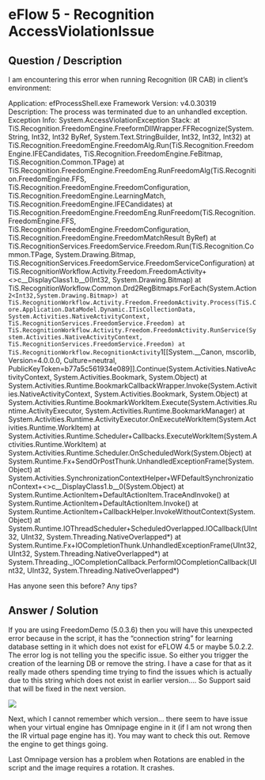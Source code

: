 # **eFlow 5 - Recognition AccessViolationIssue** #

## **Question / Description** ##

I am encountering this error when running Recognition (IR CAB) in client’s environment:

Application: efProcessShell.exe
Framework Version: v4.0.30319
Description: The process was terminated due to an unhandled exception.
Exception Info: System.AccessViolationException
Stack:
   at TiS.Recognition.FreedomEngine.FreeformDllWrapper.FFRecognize(System.String, Int32, Int32 ByRef, System.Text.StringBuilder, Int32, Int32, Int32)
   at TiS.Recognition.FreedomEngine.FreedomAlg.Run(TiS.Recognition.FreedomEngine.IFECandidates, TiS.Recognition.FreedomEngine.FeBitmap, TiS.Recognition.Common.TPage)
   at TiS.Recognition.FreedomEngine.FreedomEng.RunFreedomAlg(TiS.Recognition.FreedomEngine.FFS, TiS.Recognition.FreedomEngine.FreedomConfiguration, TiS.Recognition.FreedomEngine.LearningMatch, TiS.Recognition.FreedomEngine.IFECandidates)
   at TiS.Recognition.FreedomEngine.FreedomEng.RunFreedom(TiS.Recognition.FreedomEngine.FFS, TiS.Recognition.FreedomEngine.FreedomConfiguration, TiS.Recognition.FreedomEngine.FreedomMatchResult ByRef)
   at TiS.RecognitionServices.FreedomService.Freedom.Run(TiS.Recognition.Common.TPage, System.Drawing.Bitmap, TiS.RecognitionServices.FreedomService.FreedomServiceConfiguration)
   at TiS.RecognitionWorkflow.Activity.Freedom.FreedomActivity+<>c__DisplayClass1.<Process>b__0(Int32, System.Drawing.Bitmap)
   at TiS.RecognitionWorkflow.Common.Drd2RegBitmaps.ForEach(System.Action`2<Int32,System.Drawing.Bitmap>)
   at TiS.RecognitionWorkflow.Activity.Freedom.FreedomActivity.Process(TiS.Core.Application.DataModel.Dynamic.ITisCollectionData, System.Activities.NativeActivityContext, TiS.RecognitionServices.FreedomService.Freedom)
   at TiS.RecognitionWorkflow.Activity.Freedom.FreedomActivity.RunService(System.Activities.NativeActivityContext, TiS.RecognitionServices.FreedomService.Freedom)
   at TiS.RecognitionWorkflow.RecognitionActivity`1[[System.__Canon, mscorlib, Version=4.0.0.0, Culture=neutral, PublicKeyToken=b77a5c561934e089]].Continue(System.Activities.NativeActivityContext, System.Activities.Bookmark, System.Object)
   at System.Activities.Runtime.BookmarkCallbackWrapper.Invoke(System.Activities.NativeActivityContext, System.Activities.Bookmark, System.Object)
   at System.Activities.Runtime.BookmarkWorkItem.Execute(System.Activities.Runtime.ActivityExecutor, System.Activities.Runtime.BookmarkManager)
   at System.Activities.Runtime.ActivityExecutor.OnExecuteWorkItem(System.Activities.Runtime.WorkItem)
   at System.Activities.Runtime.Scheduler+Callbacks.ExecuteWorkItem(System.Activities.Runtime.WorkItem)
   at System.Activities.Runtime.Scheduler.OnScheduledWork(System.Object)
   at System.Runtime.Fx+SendOrPostThunk.UnhandledExceptionFrame(System.Object)
   at System.Activities.SynchronizationContextHelper+WFDefaultSynchronizationContext+<>c__DisplayClass1.<Post>b__0(System.Object)
   at System.Runtime.ActionItem+DefaultActionItem.TraceAndInvoke()
   at System.Runtime.ActionItem+DefaultActionItem.Invoke()
   at System.Runtime.ActionItem+CallbackHelper.InvokeWithoutContext(System.Object)
   at System.Runtime.IOThreadScheduler+ScheduledOverlapped.IOCallback(UInt32, UInt32, System.Threading.NativeOverlapped*)
   at System.Runtime.Fx+IOCompletionThunk.UnhandledExceptionFrame(UInt32, UInt32, System.Threading.NativeOverlapped*)
   at System.Threading._IOCompletionCallback.PerformIOCompletionCallback(UInt32, UInt32, System.Threading.NativeOverlapped*)

Has anyone seen this before? Any tips?




## **Answer / Solution** ##

If you are using FreedomDemo (5.0.3.6) then you will have this unexpected error because in the script, it has the “connection string” for learning database setting in it which does not exist for eFLOW 4.5 or maybe 5.0.2.2.  The error log is not telling you the specific issue.  So either you trigger the creation of the learning DB or remove the string.  I have a case for that as it really made others spending time trying to find the issues which is actually due to this string which does not exist in earlier version…. So Support said that will be fixed in the next version.

![](http://i.imgur.com/iMBX8Cs.png)

Next, which I cannot remember which version… there seem to have issue when your virtual engine has Omnipage engine in it (if I am not wrong then the IR virtual page engine has it).  You may want to check this out.  Remove the engine to get things going.

Last Omnipage version has a problem when Rotations are enabled in the script and the image requires a rotation. It crashes. 





